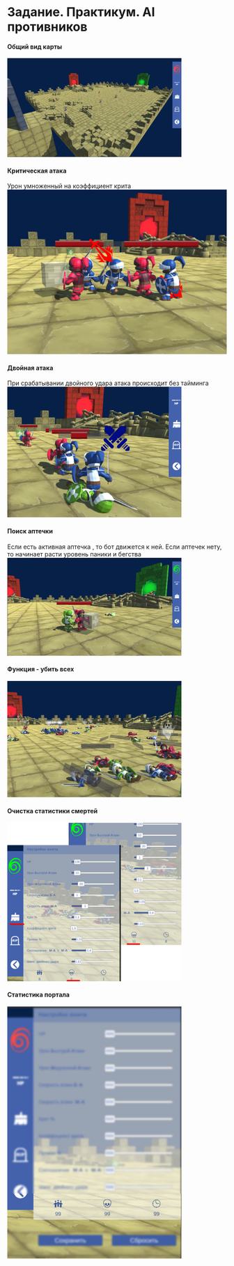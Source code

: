 # Задание. Практикум. AI противников
 
#### Общий вид карты
<img src="/Assets/ImageGit/map.jpg" width="400" />

#### Критическая атака
Урон умноженный на коэффициент крита
<img src="/Assets/ImageGit/critAttack.jpg"   />

#### Двойная атака
При срабатывании двойного удара атака происходит без тайминга 
<img src="/Assets/ImageGit/doubleAttack.jpg" width="400" />

#### Поиск аптечки
Если есть активная аптечка , то бот движется к ней. Если аптечек нету, то начинает расти уровень паники и бегства 
<img src="/Assets/ImageGit/SearchAidkit.jpg" width="400" />

#### Функция - убить всех 
 <img src="/Assets/ImageGit/killAll.jpg" width="400" />

#### Очистка статистики смертей 
 <img src="/Assets/ImageGit/clear.jpg" width="400" />

 #### Статистика портала 
 <img src="/Assets/ImageGit/statistics.jpg" width="400" /> 
